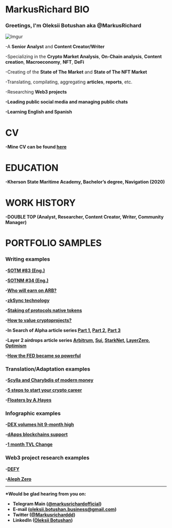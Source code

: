 # <b>MarkusRichard BIO</b>

### Greetings, I'm <b>Oleksii Botushan aka @MarkusRichard</b>

![Imgur](https://i.imgur.com/cdFr4Fdm.jpg?2)

-A <b>Senior Analyst</b> and <b>Content Creator/Writer</b>

-Specializing in the <b>Crypto Market Analysis</b>, <b>On-Chain analysis</b>, <b>Content creation</b>, <b>Macroeconomy</b>, <b>NFT</b>, <b>DeFi</b>

-Creating of the <b>State of The Market</b> and <b>State of The NFT Market</b>

-Translating, compilating, aggregating <b>articles</b>, <b>reports</b>, etc.

-Researching <b>Web3 projects<b>

-Leading public <b>social media<b> and managing <b>public chats<b>

-Learning <b>English</b> and <b>Spanish</b>

# <b>CV</b> 

-Mine CV can be found [here](https://drive.google.com/file/d/1NBqfojxUfJolOshhgcAIVViWPUOV2SCs/view?usp=sharing)


# <b>EDUCATION</b> 

-Kherson State Maritime Academy, Bachelor’s degree, <b>Navigation</b> (2020)


# <b>WORK HISTORY</b> 

-<b>DOUBLE TOP</b> (Analyst, Researcher, Content Creator, Writer, Community Manager)
  

# <b>PORTFOLIO SAMPLES</b>

### Writing examples

-[SOTM #83 (Eng.)](https://tinted-stoplight-60e.notion.site/SOTM-83-Eng-99182d41c26343cc81c810dc749799f1)

-[SOTNM #34 (Eng.)](https://tinted-stoplight-60e.notion.site/SOTNM-34-Eng-b8f98bcd974a4cf5a78e3d62c08ece6d)

-[Who will earn on ARB?](https://tinted-stoplight-60e.notion.site/Who-ll-earn-on-ARB-332af1a26f6b45048d64ec0a90129f90)

-[zkSync technology](https://tinted-stoplight-60e.notion.site/zkSync-tech-6294966269064cc8919c4bdfe383fcbf)

-[Staking of protocols native tokens](https://tinted-stoplight-60e.notion.site/Protocols-native-token-staking-89e35bb0a1774cb3aac1ff45f41fef10)

-[How to value cryptoprojects?](https://tinted-stoplight-60e.notion.site/How-to-evaluate-crypto-projects-583f4389e12a4d6f949750f07d05bdec)

-In Search of Alpha article series [Part 1](https://tinted-stoplight-60e.notion.site/In-search-of-alpha-a43c064b976949ff90efa841c92f8fbd), [Part 2](https://tinted-stoplight-60e.notion.site/In-search-of-alpha-2-526fcd1ff4924999a8af412e466e1ed5), [Part 3](https://tinted-stoplight-60e.notion.site/In-search-of-alpha-3-f087a967d5d64aef8f7cf3eeca924b3d)

-Layer 2 airdrops article series [Arbitrum](https://tinted-stoplight-60e.notion.site/Step-by-step-guide-on-Arbitrum-Airdrop-7f5635ca379b4fd68d0fed291c23109e), [Sui](https://tinted-stoplight-60e.notion.site/Step-by-step-guide-on-Sui-Airdrop-4648d5496033463bbe3d542bbd054747), [StarkNet](https://tinted-stoplight-60e.notion.site/Step-by-step-guide-on-StarkNet-airdrop-262229ec2c304c29bec3f0ea7ff4d678), [LayerZero](https://tinted-stoplight-60e.notion.site/Step-by-step-guide-on-LayerZero-Airdrop-74d4bb8683634007b4388d9440caba3c), [Optimism](https://tinted-stoplight-60e.notion.site/Optimism-NFTs-Quests-Guide-2e4a648e87b341d0ad200460450027b2)

-[How the FED became so powerful](https://tinted-stoplight-60e.notion.site/How-the-FED-became-so-powerful-14140f0f072f4a3188748807dc0dba50)
  
  
### Translation/Adaptation examples 
  
-[Scylla and Charybdis of modern money](https://2top.notion.site/cfd2d6e9a7ed414796b1f9e6843d5c1d)

-[5 steps to start your crypto career](https://2top.notion.site/5-0958865afc76438d95053d807228fcd1)

-[Floaters by A.Hayes](https://2top.notion.site/dcfed72a86e34b1fa0882bd2afea64b9)


### Infographic examples 

-[DEX volumes hit 9-month high](https://tinted-stoplight-60e.notion.site/DEX-Volumes-68994fe9ad814597826ccced6037f583)

-[dApps blockchains support](https://tinted-stoplight-60e.notion.site/DEX-s-Aggregators-Chains-f9dc5e1b474744078cb4f54e120aec14)

-[1 month TVL Change](https://tinted-stoplight-60e.notion.site/1-month-TVL-Change-ca05907760d54792a51b2dd44638fb84)


### Web3 project research examples 

-[DEFY](https://tinted-stoplight-60e.notion.site/DEFY-8a565d5c2d5a4772b6df82c8175b257a)

-[Aleph Zero](https://tinted-stoplight-60e.notion.site/AZERO-e03519a85f614dffb8d121594d59bbc9)

  

***

*Would be glad hearing from you on:
- Telegram Main ([@markusrichardofficial](https://t.me/markusrichardofficial))
- E-mail (oleksii.botushan.business@gmail.com)
- Twitter ([@Markusricharddd](https://twitter.com/markusricharddd))
- LinkedIn ([Oleksii Botushan](https://www.linkedin.com/in/oleksii-botushan/))
